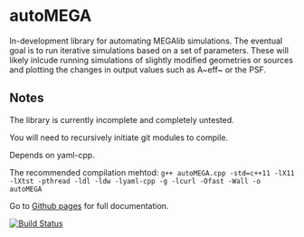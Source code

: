 # autoMEGA

In-development library for automating MEGAlib simulations. The eventual goal is to run iterative simulations based on a set of parameters. These will likely inlcude
running simulations of slightly modified geometries or sources and plotting the changes in output values such as A~eff~ or the PSF.

## Notes

The library is currently incomplete and completely untested.

You will need to recursively initiate git modules to compile.

Depends on yaml-cpp.

The recommended compilation mehtod: `g++ autoMEGA.cpp -std=c++11 -lX11 -lXtst -pthread -ldl -ldw -lyaml-cpp -g -lcurl -Ofast -Wall -o autoMEGA`

Go to [Github pages](https://cbray0.github.io/autoMEGA/html/autoMEGA_8h.html) for full documentation.

[![Build Status](https://travis-ci.org/cbray0/autoMEGA.svg?branch=master)](https://travis-ci.org/cbray0/autoMEGA)
